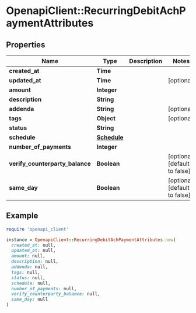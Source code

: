 # OpenapiClient::RecurringDebitAchPaymentAttributes

## Properties

| Name | Type | Description | Notes |
| ---- | ---- | ----------- | ----- |
| **created_at** | **Time** |  |  |
| **updated_at** | **Time** |  | [optional] |
| **amount** | **Integer** |  |  |
| **description** | **String** |  |  |
| **addenda** | **String** |  | [optional] |
| **tags** | **Object** |  | [optional] |
| **status** | **String** |  |  |
| **schedule** | [**Schedule**](Schedule.md) |  |  |
| **number_of_payments** | **Integer** |  |  |
| **verify_counterparty_balance** | **Boolean** |  | [optional][default to false] |
| **same_day** | **Boolean** |  | [optional][default to false] |

## Example

```ruby
require 'openapi_client'

instance = OpenapiClient::RecurringDebitAchPaymentAttributes.new(
  created_at: null,
  updated_at: null,
  amount: null,
  description: null,
  addenda: null,
  tags: null,
  status: null,
  schedule: null,
  number_of_payments: null,
  verify_counterparty_balance: null,
  same_day: null
)
```

